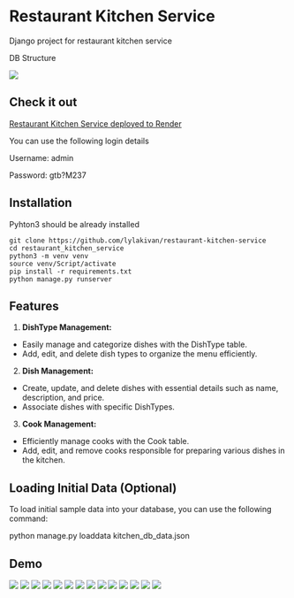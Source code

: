 # Restaurant Kitchen Service

Django project for restaurant kitchen service

DB Structure

![](static/pages/diagram.png)


## Check it out

[Restaurant Kitchen Service deployed to Render](https://restaurant-mate-8on4.onrender.com)

You can use the following login details

Username: admin

Password: gtb?M237

## Installation

Pyhton3 should be already installed
```shell
git clone https://github.com/lylakivan/restaurant-kitchen-service
cd restaurant_kitchen_service
python3 -m venv venv
source venv/Script/activate
pip install -r requirements.txt
python manage.py runserver
```

## Features
1. **DishType Management:**
* Easily manage and categorize dishes with the DishType table.
* Add, edit, and delete dish types to organize the menu efficiently.

2. **Dish Management:**
* Create, update, and delete dishes with essential details such as name, description, and price.
* Associate dishes with specific DishTypes.

3. **Cook Management:**
* Efficiently manage cooks with the Cook table.
* Add, edit, and remove cooks responsible for preparing various dishes in the kitchen.

## Loading Initial Data (Optional)

To load initial sample data into your database, you can use the following command:

python manage.py loaddata kitchen_db_data.json


## Demo
![](static/pages/home.png)
![](static/pages/login.png)
![](static/pages/dish_type_list.png)
![](static/pages/dish_type_create.png)
![](static/pages/dish_type_delete.png)
![](static/pages/dish_type_update.png)
![](static/pages/dish_list.png)
![](static/pages/dish_detail.png)
![](static/pages/dish_create.png)
![](static/pages/dish_update.png)
![](static/pages/cook_list.png)
![](static/pages/cook_detail.png)
![](static/pages/cook_create.png)
![](static/pages/cook_update.png)
